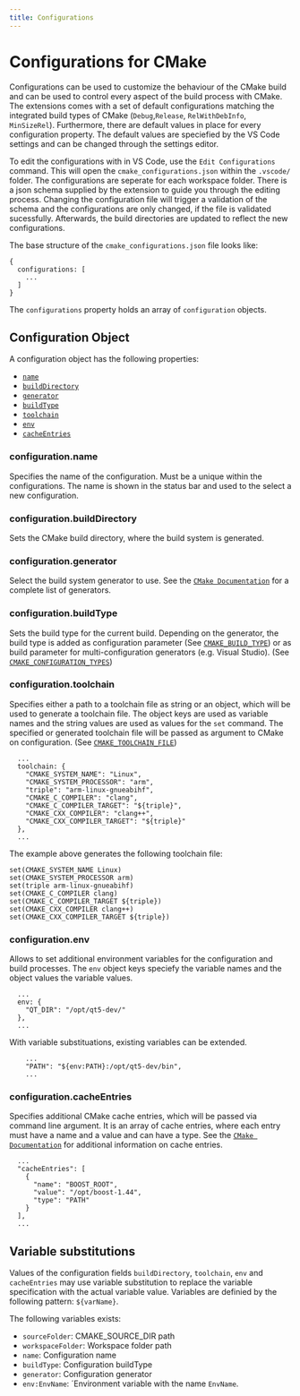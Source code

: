 ```yaml
---
title: Configurations
---
```


# Configurations for CMake

Configurations can be used to customize the behaviour of the CMake build and
can be used to control every aspect of the build process with CMake.
The extensions comes with a set of default configurations matching the
integrated build types of CMake
(`Debug`,`Release`, `RelWithDebInfo`, `MinSizeRel`). Furthermore, there are
default values in place for every configuration property. The default values
are speciefied by the VS Code settings and can be changed through the
settings editor.

To edit the configurations with in VS Code, use the `Edit Configurations`
command. This will open the `cmake_configurations.json` within the `.vscode/`
folder. The configurations are seperate for each workspace folder. There is a
json schema supplied by the extension to guide you through the editing process.
Changing the configuration file will trigger a validation of the schema and the
configurations are only changed, if the file is validated sucessfully.
Afterwards, the build directories are updated to reflect the new configurations.

The base structure of the `cmake_configurations.json` file looks like:

```
{
  configurations: [
    ...
  ]
}
```

The `configurations` property holds an array of `configuration` objects.

## Configuration Object
A configuration object has the following properties:

- [`name`](#configuration-name)
- [`buildDirectory`](#configuration-buildDirectory)
- [`generator`](#configuration-generator)
- [`buildType`](#configuration-buildType)
- [`toolchain`](#configuration-toolchain)
- [`env`](#configuration-env)
- [`cacheEntries`](#configuration-cacheentries)

### configuration.name
Specifies the name of the configuration. Must be a unique within the
configurations. The name is shown in the status bar and used to the select a new
configuration.

### configuration.buildDirectory
Sets the CMake build directory, where the build system is generated.

### configuration.generator

Select the build system generator to use. See the 
[`CMake Documentation`](https://cmake.org/cmake/help/latest/manual/cmake-generators.7.html)
for a complete list of generators.

### configuration.buildType

Sets the build type for the current build. Depending on the generator, the build type is added as configuration parameter 
(See [`CMAKE_BUILD_TYPE`](https://cmake.org/cmake/help/latest/variable/CMAKE_BUILD_TYPE.html))
or as build parameter for multi-configuration generators (e.g. Visual Studio).
(See [`CMAKE_CONFIGURATION_TYPES`](https://cmake.org/cmake/help/latest/variable/CMAKE_CONFIGURATION_TYPES.html))

### configuration.toolchain
Specifies either a path to a toolchain file as string or an object, which will
be used to generate a toolchain file. The object keys are used as variable
names and the string values are used as values for the `set` command.
The specified or generated toolchain file will be passed as argument to CMake
on configuration. 
(See [`CMAKE_TOOLCHAIN_FILE`](https://cmake.org/cmake/help/latest/variable/CMAKE_TOOLCHAIN_FILE.html))

```
  ...
  toolchain: {
    "CMAKE_SYSTEM_NAME": "Linux",
    "CMAKE_SYSTEM_PROCESSOR": "arm",
    "triple": "arm-linux-gnueabihf",
    "CMAKE_C_COMPILER": "clang",
    "CMAKE_C_COMPILER_TARGET": "${triple}",
    "CMAKE_CXX_COMPILER": "clang++",
    "CMAKE_CXX_COMPILER_TARGET": "${triple}"
  },
  ...
```
The example above generates the following toolchain file:
```
set(CMAKE_SYSTEM_NAME Linux)
set(CMAKE_SYSTEM_PROCESSOR arm)
set(triple arm-linux-gnueabihf)
set(CMAKE_C_COMPILER clang)
set(CMAKE_C_COMPILER_TARGET ${triple})
set(CMAKE_CXX_COMPILER clang++)
set(CMAKE_CXX_COMPILER_TARGET ${triple})
```

### configuration.env
Allows to set additional environment variables for the configuration and build
processes. The `env` object keys speciefy the variable names and the object
values the variable values. 
```
  ...
  env: {
    "QT_DIR": "/opt/qt5-dev/"
  },
  ...
```
With variable substituations, existing variables can be extended.
```
    ...
    "PATH": "${env:PATH}:/opt/qt5-dev/bin",
    ...
```

### configuration.cacheEntries
Specifies additional CMake cache entries, which will be passed via command line
argument. It is an array of cache entries, where each entry must have a name
and a value and can have a type. See the 
[`CMake Documentation`](https://cmake.org/cmake/help/latest/command/set.html#set-cache-entry)
for additional information on cache entries.

```
  ...
  "cacheEntries": [
    {
      "name": "BOOST_ROOT",
      "value": "/opt/boost-1.44",
      "type": "PATH"
    }
  ],
  ...
```

## Variable substitutions
Values of the configuration fields `buildDirectory`, `toolchain`, `env` and
`cacheEntries` may use variable substitution to replace the variable
specification with the actual variable value. Variables are definied by the
following pattern: `${varName}`.

The following variables exists:
 - `sourceFolder`: CMAKE_SOURCE_DIR path
 - `workspaceFolder`: Workspace folder path
 - `name`: Configuration name
 - `buildType`: Configuration buildType
 - `generator`: Configuration generator
 - `env:EnvName`: ´Environment variable with the name `EnvName`.